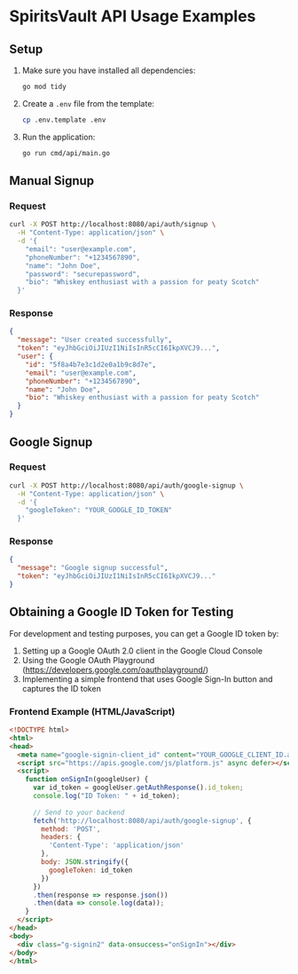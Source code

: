 # SpiritsVault API Usage Examples

## Setup

1. Make sure you have installed all dependencies:
   ```bash
   go mod tidy
   ```

2. Create a `.env` file from the template:
   ```bash
   cp .env.template .env
   ```

3. Run the application:
   ```bash
   go run cmd/api/main.go
   ```

## Manual Signup

### Request

```bash
curl -X POST http://localhost:8080/api/auth/signup \
  -H "Content-Type: application/json" \
  -d '{
    "email": "user@example.com",
    "phoneNumber": "+1234567890",
    "name": "John Doe",
    "password": "securepassword",
    "bio": "Whiskey enthusiast with a passion for peaty Scotch"
  }'
```

### Response

```json
{
  "message": "User created successfully",
  "token": "eyJhbGciOiJIUzI1NiIsInR5cCI6IkpXVCJ9...",
  "user": {
    "id": "5f8a4b7e3c1d2e0a1b9c8d7e",
    "email": "user@example.com",
    "phoneNumber": "+1234567890",
    "name": "John Doe",
    "bio": "Whiskey enthusiast with a passion for peaty Scotch"
  }
}
```

## Google Signup

### Request

```bash
curl -X POST http://localhost:8080/api/auth/google-signup \
  -H "Content-Type: application/json" \
  -d '{
    "googleToken": "YOUR_GOOGLE_ID_TOKEN"
  }'
```

### Response

```json
{
  "message": "Google signup successful",
  "token": "eyJhbGciOiJIUzI1NiIsInR5cCI6IkpXVCJ9..."
}
```

## Obtaining a Google ID Token for Testing

For development and testing purposes, you can get a Google ID token by:

1. Setting up a Google OAuth 2.0 client in the Google Cloud Console
2. Using the Google OAuth Playground (https://developers.google.com/oauthplayground/)
3. Implementing a simple frontend that uses Google Sign-In button and captures the ID token

### Frontend Example (HTML/JavaScript)

```html
<!DOCTYPE html>
<html>
<head>
  <meta name="google-signin-client_id" content="YOUR_GOOGLE_CLIENT_ID.apps.googleusercontent.com">
  <script src="https://apis.google.com/js/platform.js" async defer></script>
  <script>
    function onSignIn(googleUser) {
      var id_token = googleUser.getAuthResponse().id_token;
      console.log("ID Token: " + id_token);
      
      // Send to your backend
      fetch('http://localhost:8080/api/auth/google-signup', {
        method: 'POST',
        headers: {
          'Content-Type': 'application/json'
        },
        body: JSON.stringify({
          googleToken: id_token
        })
      })
      .then(response => response.json())
      .then(data => console.log(data));
    }
  </script>
</head>
<body>
  <div class="g-signin2" data-onsuccess="onSignIn"></div>
</body>
</html>
``` 